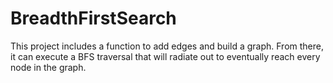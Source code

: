 # BreadthFirstSearch
This project includes a function to add edges and build a graph. From there, it can execute a BFS traversal that will radiate out to eventually reach every node in the graph.
